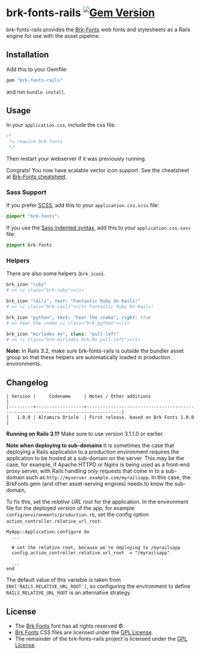 # brk-fonts-rails [![Gem Version](https://badge.fury.io/rb/brk-fonts-rails.svg)](http://badge.fury.io/rb/brk-fonts-rails)
brk-fonts-rails provides the
[Brk-Fonts](http://brkfonts.jimenezfrontend.es) web fonts and
stylesheets as a Rails engine for use with the asset pipeline.

## Installation

Add this to your Gemfile:

```ruby
gem "brk-fonts-rails"
```

and run `bundle install`.

## Usage

In your `application.css`, include the css file:

```css
/*
 *= require brk-fonts
 */
```
Then restart your webserver if it was previously running.

Congrats! You now have scalable vector icon support. See the cheatsheet at
[Brk-Fonts cheatsheet](http://brkfonts.jimenezfrontend.es/cheatsheet/complete).

### Sass Support

If you prefer [SCSS](http://sass-lang.com/documentation/file.SASS_REFERENCE.html), add this to your
`application.css.scss` file:

```scss
@import "brk-fonts";
```

If you use the
[Sass indented syntax](http://sass-lang.com/docs/yardoc/file.INDENTED_SYNTAX.html),
add this to your `application.css.sass` file:

```sass
@import brk-fonts
```

### Helpers

There are also some helpers (`brk_icon`).

```ruby
brk_icon "ruby"
# => <i class="brk-ruby"></i>

brk_icon "rails", text: "Fantastic Ruby On Rails!"
# => <i class="brk-rails"></i> Fantastic Ruby On Rails!

brk_icon "python", text: "Fear the snake", right: true
# => Fear the snake <i class="brk-python"></i>

brk_icon "mirlodev 4x", class: "pull-left"
# => <i class="brk-mirlodev brk-4x pull-left"></i>

```

**Note:** In Rails 3.2, make sure brk-fonts-rails is outside the bundler asset group
so that these helpers are automatically loaded in production environments.

## Changelog

    | Version |     Codename     | Notes / Other additions                                                           |
    |---------+------------------+-----------------------------------------------------------------------------------|
    |   1.0.0 | Altamira Oriole  | First release, based on Brk Fonts 1.0.0                                           |


**Running on Rails 3.1?** Make sure to use version 3.1.1.0 or earlier.


**Note when deploying to sub-domains**
It is sometimes the case that deploying a Rails application to a production
environment requires the application to be hosted at a sub-domain on the server.
This may be the case, for example, if Apache HTTPD or Nginx is being used as a
front-end proxy server, with Rails handling only requests that come in to a sub-domain
such as `http://myserver.example.com/myrailsapp`. In this case, the
BrkFonts gem (and other asset-serving engines) needs to know the sub-domain,

To fix this, set the *relative URL root* for the application. In the
environment file for the deployed version of the app, for example
`config/environments/production.rb`,
set the config option `action_controller.relative_url_root`:

    MyApp::Application.configure do
      ...

      # set the relative root, because we're deploying to /myrailsapp
      config.action_controller.relative_url_root  = "/myrailsapp"

      ...
    end

The default value of this variable is taken from `ENV['RAILS_RELATIVE_URL_ROOT']`,
so configuring the environment to define `RAILS_RELATIVE_URL_ROOT` is an alternative strategy.

## License

* The [Brk Fonts](http://brkfonts.jimenezfrontend.es) font has all rights reserved ©.
* [Brk Fonts](http://brkfonts.jimenezfrontend.es) CSS files are
  licensed under the
  [GPL License](http://www.gnu.org/copyleft/gpl.html).
* The remainder of the brk-fonts-rails project is licensed under the
  [GPL License](http://www.gnu.org/copyleft/gpl.html).
